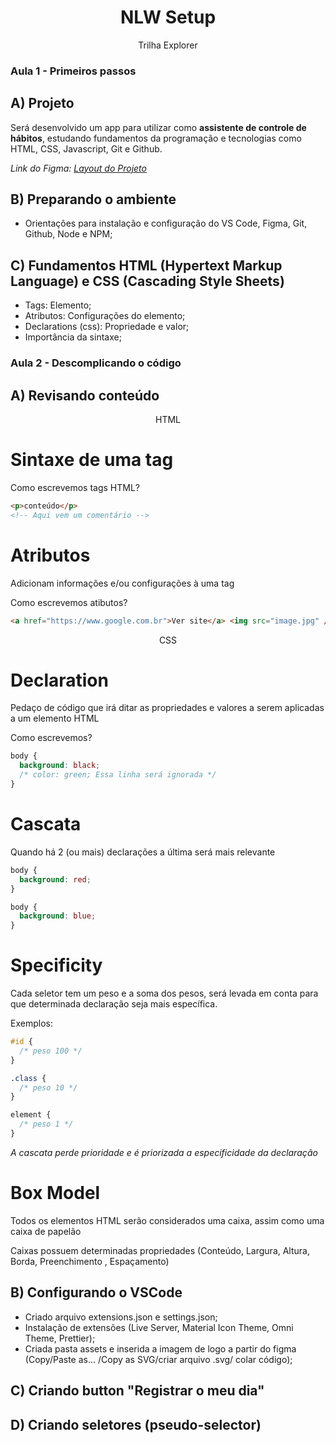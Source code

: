 <h1 align="center"> NLW Setup </h1>

<p align="center">Trilha Explorer</p>

### Aula 1 - Primeiros passos

## A) Projeto

Será desenvolvido um app para utilizar como <strong>assistente de controle de hábitos</strong>, estudando fundamentos da programação e tecnologias como HTML, CSS, Javascript, Git e Github.

<em>Link do Figma: <a href="https://www.figma.com/community/file/1195327109778210238">Layout do Projeto</a></em>

## B) Preparando o ambiente

- Orientações para instalação e configuração do VS Code, Figma, Git, Github, Node e NPM;

## C) Fundamentos HTML (Hypertext Markup Language) e CSS (Cascading Style Sheets)

- Tags: Elemento;
- Atributos: Configurações do elemento;
- Declarations (css): Propriedade e valor;
- Importância da sintaxe;

### Aula 2 - Descomplicando o código

## A) Revisando conteúdo

<p align="center">HTML</p>

# Sintaxe de uma tag

Como escrevemos tags HTML?

```html
<p>conteúdo</p>
<!-- Aqui vem um comentário -->
```

# Atributos

Adicionam informações e/ou configurações à uma tag

Como escrevemos atibutos?

```html
<a href="https://www.google.com.br">Ver site</a> <img src="image.jpg" />
```

<p align="center">CSS</p>

# Declaration

Pedaço de código que irá ditar as propriedades e valores a serem aplicadas a um elemento HTML

Como escrevemos?

```css
body {
  background: black;
  /* color: green; Essa linha será ignorada */
}
```

# Cascata

Quando há 2 (ou mais) declarações a última será mais relevante

```css
body {
  background: red;
}

body {
  background: blue;
}
```

# Specificity

Cada seletor tem um peso e a soma dos pesos, será levada em conta para que determinada declaração seja mais específica.

Exemplos:

```css
#id {
  /* peso 100 */
}
```

```css
.class {
  /* peso 10 */
}
```

```css
element {
  /* peso 1 */
}
```

<em>A cascata perde prioridade e é priorizada a especificidade da declaração</em>

# Box Model

Todos os elementos HTML serão considerados uma caixa, assim como uma caixa de papelão

Caixas possuem determinadas propriedades (Conteúdo, Largura, Altura, Borda, Preenchimento , Espaçamento)

## B) Configurando o VSCode

- Criado arquivo extensions.json e settings.json;
- Instalação de extensões (Live Server, Material Icon Theme, Omni Theme, Prettier);
- Criada pasta assets e inserida a imagem de logo a partir do figma (Copy/Paste as... /Copy as SVG/criar arquivo .svg/ colar código);

## C) Criando button "Registrar o meu dia"

## D) Criando seletores (pseudo-selector)
